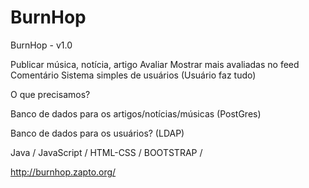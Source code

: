 # BurnHop

BurnHop - v1.0

Publicar música, notícia, artigo
Avaliar
Mostrar mais avaliadas no feed
Comentário
Sistema simples de usuários (Usuário faz tudo)

O que precisamos?


Banco de dados para os artigos/notícias/músicas (PostGres)

Banco de dados para os usuários? (LDAP)

Java / JavaScript / HTML-CSS / BOOTSTRAP / 

http://burnhop.zapto.org/
